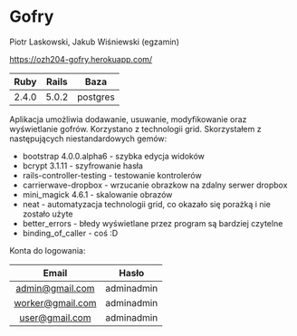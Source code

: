 # Gofry

Piotr Laskowski, Jakub Wiśniewski (egzamin)

https://ozh204-gofry.herokuapp.com/
		
| Ruby       | Rails | Baza     |
| :--------: |:-----:| :-------:|
| 2.4.0      | 5.0.2 | postgres |

Aplikacja umożliwia dodawanie, usuwanie, modyfikowanie oraz wyświetlanie gofrów.
Korzystano z technologii grid.
Skorzystałem z następujących niestandardowych gemów:

- bootstrap 4.0.0.alpha6        - szybka edycja widoków
- bcrypt 3.1.11                 - szyfrowanie hasła
- rails-controller-testing      - testowanie kontrolerów
- carrierwave-dropbox           - wrzucanie obrazkow na zdalny serwer dropbox
- mini_magick 4.6.1             - skalowanie obrazów
- neat                          - automatyzacja technologii grid, co okazało się porażką i nie zostało użyte
- better_errors                 - błedy wyświetlane przez program są bardziej czytelne
- binding_of_caller             - coś :D

Konta do logowania:

| Email            | Hasło      |
| :--------------: |:----------:|
| admin@gmail.com  | adminadmin |
| worker@gmail.com | adminadmin |
| user@gmail.com   | adminadmin |
